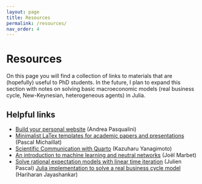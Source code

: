 ```yaml
---
layout: page
title: Resources
permalink: /resources/
nav_order: 4
---
```


# Resources

On this page you will find a collection of links to materials that are (hopefully) useful to PhD students. In the future, I plan to expand this section with notes on solving basic macroeconomic models (real business cycle, New-Keynesian, heterogeneous agents) in Julia.

## Helpful links
- [Build your personal website](https://andrea.pasqualini.io/resources/build-your-website) (Andrea Pasqualini)
- [Minimalist LaTex templates for academic papers and presentations](https://pascalmichaillat.org/design/) (Pascal Michaillat)
- [Scientific Communication with Quarto](https://kazuyanagimoto.com/blog/2023/06/10/quarto_com_model/) (Kazuharu Yanagimoto)
- [An introduction to machine learning and neutral networks](https://github.com/jmarbet/usi-intro-machine-learning) (Joël Marbet)
- [Solve rational expectation models with linear time iteration](https://julienpascal.github.io/post/lineartimeiteration/) (Julien Pascal)
[Julia implementation to solve a real business cycle model](https://github.com/HariharanJayashankar/LinearTimeIteration.jl) (Hariharan Jayashankar)



